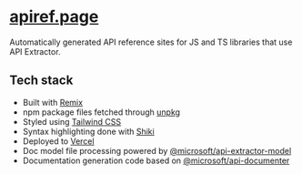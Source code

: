 # [apiref.page](https://apiref.page/)

Automatically generated API reference sites for JS and TS libraries that use API Extractor.

## Tech stack

- Built with [Remix](https://remix.run/)
- npm package files fetched through [unpkg](https://unpkg.com/)
- Styled using [Tailwind CSS](https://tailwindcss.com/)
- Syntax highlighting done with [Shiki](https://shiki.matsu.io/)
- Deployed to [Vercel](https://vercel.com/)
- Doc model file processing powered by [@microsoft/api-extractor-model](https://www.npmjs.com/package/@microsoft/api-extractor-model)
- Documentation generation code based on [@microsoft/api-documenter](https://www.npmjs.com/package/@microsoft/api-documenter)
